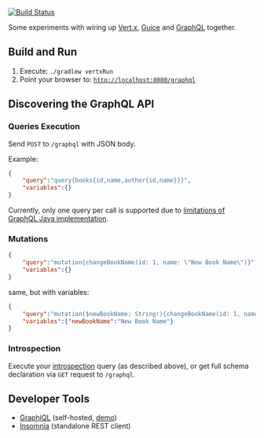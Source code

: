 [![Build Status](https://travis-ci.org/spodin/library.svg?branch=master)](https://travis-ci.org/spodin/library)

Some experiments with wiring up [Vert.x](http://vertx.io), [Guice](https://github.com/google/guice) and [GraphQL](http://graphql.org) together.

## Build and Run

1. Execute: `./gradlew vertxRun`
2. Point your browser to: [`http://localhost:8080/graphql`](http://localhost:8080/graphql)

## Discovering the GraphQL API

### Queries Execution

Send `POST` to `/graphql` with JSON body.

Example:

```json
{
	"query":"query{books{id,name,author{id,name}}}",
	"variables":{}
}
```

Currently, only one query per call is supported due to [limitations of GraphQL Java implementation](https://github.com/graphql-java/graphql-java/issues/431).

### Mutations

```json
{
	"query":"mutation{changeBookName(id: 1, name: \"New Book Name\")}",
	"variables":{}
}
```

same, but with variables:

```json
{
	"query":"mutation($newBookName: String!){changeBookName(id: 1, name: $newBookName)}",
	"variables":{"newBookName":"New Book Name"}
}
```

### Introspection

Execute your [introspection](http://graphql.org/learn/introspection) query (as described above), 
or get full schema declaration via `GET` request to `/graphql`.

## Developer Tools

- [GraphiQL](https://github.com/graphql/graphiql) (self-hosted, [demo](http://graphql.org/swapi-graphql/))
- [Insomnia](https://insomnia.rest/) (standalone REST client)